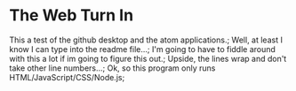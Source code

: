 # The Web Turn In
This a test of the github desktop and the atom applications.;
Well, at least I know I can type into the readme file...;
I'm going to have to fiddle around with this a lot if im going to figure this out.;
Upside, the lines wrap and don't take other line numbers...;
Ok, so this program only runs HTML/JavaScript/CSS/Node.js;
